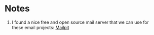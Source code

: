 # Notes
1. I found a nice free and open source mail server that we can use for these email projects: [Mailpit](https://mailpit.axllent.org/)